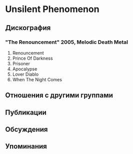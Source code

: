 # Unsilent Phenomenon



## Дискография

### "The Renouncement" 2005, Melodic Death Metal

1) Renouncement
2) Prince Of Darkness
3) Prisoner
4) Apocalypse
5) Lover Diablo
6) When The Night Comes


## Отношения с другими группами


## Публикации


## Обсуждения


## Упоминания

